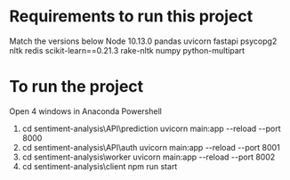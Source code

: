 # Requirements to run this project
Match the versions below
Node 10.13.0
pandas
uvicorn
fastapi
psycopg2
nltk
redis
scikit-learn==0.21.3
rake-nltk
numpy
python-multipart

# To run the project
Open 4 windows in Anaconda Powershell
1) cd sentiment-analysis\API\prediction
   uvicorn main:app  --reload --port 8000
2) cd sentiment-analysis\API\auth
   uvicorn main:app  --reload --port 8001
3) cd sentiment-analysis\worker
   uvicorn main:app  --reload --port 8002
4) cd sentiment-analysis\client
   npm run start

